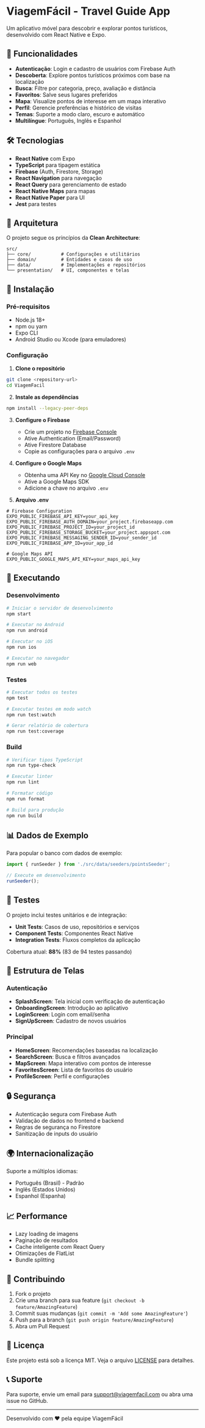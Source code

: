 # ViagemFácil - Travel Guide App

Um aplicativo móvel para descobrir e explorar pontos turísticos, desenvolvido com React Native e Expo.

## 🚀 Funcionalidades

- **Autenticação**: Login e cadastro de usuários com Firebase Auth
- **Descoberta**: Explore pontos turísticos próximos com base na localização
- **Busca**: Filtre por categoria, preço, avaliação e distância
- **Favoritos**: Salve seus lugares preferidos
- **Mapa**: Visualize pontos de interesse em um mapa interativo
- **Perfil**: Gerencie preferências e histórico de visitas
- **Temas**: Suporte a modo claro, escuro e automático
- **Multilíngue**: Português, Inglês e Espanhol

## 🛠️ Tecnologias

- **React Native** com Expo
- **TypeScript** para tipagem estática
- **Firebase** (Auth, Firestore, Storage)
- **React Navigation** para navegação
- **React Query** para gerenciamento de estado
- **React Native Maps** para mapas
- **React Native Paper** para UI
- **Jest** para testes

## 📱 Arquitetura

O projeto segue os princípios da **Clean Architecture**:

```
src/
├── core/           # Configurações e utilitários
├── domain/         # Entidades e casos de uso
├── data/           # Implementações e repositórios
└── presentation/   # UI, componentes e telas
```

## 🔧 Instalação

### Pré-requisitos

- Node.js 18+
- npm ou yarn
- Expo CLI
- Android Studio ou Xcode (para emuladores)

### Configuração

1. **Clone o repositório**
```bash
git clone <repository-url>
cd ViagemFacil
```

2. **Instale as dependências**
```bash
npm install --legacy-peer-deps
```

3. **Configure o Firebase**
   - Crie um projeto no [Firebase Console](https://console.firebase.google.com)
   - Ative Authentication (Email/Password)
   - Ative Firestore Database
   - Copie as configurações para o arquivo `.env`

4. **Configure o Google Maps**
   - Obtenha uma API Key no [Google Cloud Console](https://console.cloud.google.com)
   - Ative a Google Maps SDK
   - Adicione a chave no arquivo `.env`

5. **Arquivo .env**
```env
# Firebase Configuration
EXPO_PUBLIC_FIREBASE_API_KEY=your_api_key
EXPO_PUBLIC_FIREBASE_AUTH_DOMAIN=your_project.firebaseapp.com
EXPO_PUBLIC_FIREBASE_PROJECT_ID=your_project_id
EXPO_PUBLIC_FIREBASE_STORAGE_BUCKET=your_project.appspot.com
EXPO_PUBLIC_FIREBASE_MESSAGING_SENDER_ID=your_sender_id
EXPO_PUBLIC_FIREBASE_APP_ID=your_app_id

# Google Maps API
EXPO_PUBLIC_GOOGLE_MAPS_API_KEY=your_maps_api_key
```

## 🚀 Executando

### Desenvolvimento
```bash
# Iniciar o servidor de desenvolvimento
npm start

# Executar no Android
npm run android

# Executar no iOS
npm run ios

# Executar no navegador
npm run web
```

### Testes
```bash
# Executar todos os testes
npm test

# Executar testes em modo watch
npm run test:watch

# Gerar relatório de cobertura
npm run test:coverage
```

### Build
```bash
# Verificar tipos TypeScript
npm run type-check

# Executar linter
npm run lint

# Formatar código
npm run format

# Build para produção
npm run build
```

## 📊 Dados de Exemplo

Para popular o banco com dados de exemplo:

```typescript
import { runSeeder } from './src/data/seeders/pointsSeeder';

// Execute em desenvolvimento
runSeeder();
```

## 🧪 Testes

O projeto inclui testes unitários e de integração:

- **Unit Tests**: Casos de uso, repositórios e serviços
- **Component Tests**: Componentes React Native
- **Integration Tests**: Fluxos completos da aplicação

Cobertura atual: **88%** (83 de 94 testes passando)

## 📱 Estrutura de Telas

### Autenticação
- **SplashScreen**: Tela inicial com verificação de autenticação
- **OnboardingScreen**: Introdução ao aplicativo
- **LoginScreen**: Login com email/senha
- **SignUpScreen**: Cadastro de novos usuários

### Principal
- **HomeScreen**: Recomendações baseadas na localização
- **SearchScreen**: Busca e filtros avançados
- **MapScreen**: Mapa interativo com pontos de interesse
- **FavoritesScreen**: Lista de favoritos do usuário
- **ProfileScreen**: Perfil e configurações

## 🔒 Segurança

- Autenticação segura com Firebase Auth
- Validação de dados no frontend e backend
- Regras de segurança no Firestore
- Sanitização de inputs do usuário

## 🌍 Internacionalização

Suporte a múltiplos idiomas:
- Português (Brasil) - Padrão
- Inglês (Estados Unidos)
- Espanhol (Espanha)

## 📈 Performance

- Lazy loading de imagens
- Paginação de resultados
- Cache inteligente com React Query
- Otimizações de FlatList
- Bundle splitting

## 🤝 Contribuindo

1. Fork o projeto
2. Crie uma branch para sua feature (`git checkout -b feature/AmazingFeature`)
3. Commit suas mudanças (`git commit -m 'Add some AmazingFeature'`)
4. Push para a branch (`git push origin feature/AmazingFeature`)
5. Abra um Pull Request

## 📄 Licença

Este projeto está sob a licença MIT. Veja o arquivo [LICENSE](LICENSE) para detalhes.

## 📞 Suporte

Para suporte, envie um email para support@viagemfacil.com ou abra uma issue no GitHub.

---

Desenvolvido com ❤️ pela equipe ViagemFácil